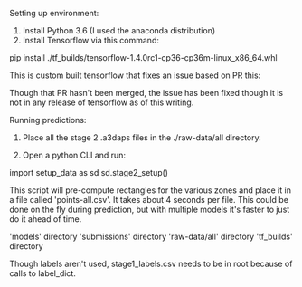 Setting up environment:

1. Install Python 3.6 (I used the anaconda distribution)
2. Install Tensorflow via this command:

pip install ./tf_builds/tensorflow-1.4.0rc1-cp36-cp36m-linux_x86_64.whl

This is custom built tensorflow that fixes an issue based on PR this:

Though that PR hasn't been merged, the issue has been fixed though it is not in any release of tensorflow as
of this writing.

Running predictions:

1. Place all the stage 2 .a3daps files in the ./raw-data/all directory.

2. Open a python CLI and run:

import setup_data as sd
sd.stage2_setup()

This script will pre-compute rectangles for the various zones and place it in a file called 'points-all.csv'.
It takes about 4 seconds per file. This could be done on the fly during prediction, but with multiple models it's
faster to just do it ahead of time.




'models' directory
'submissions' directory
'raw-data/all' directory
'tf_builds' directory

Though labels aren't used, stage1_labels.csv needs to be in root because of calls to label_dict.
